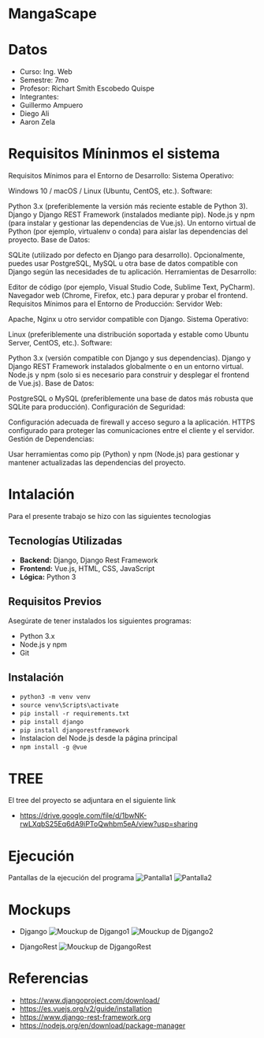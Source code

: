 # MangaScape

# Datos
 - Curso: Ing. Web
 - Semestre: 7mo
 - Profesor: Richart Smith Escobedo Quispe
 - Integrantes: 
  - Guillermo Ampuero
  - Diego Ali
  - Aaron Zela
   
# Requisitos Míninmos el sistema

Requisitos Mínimos para el Entorno de Desarrollo:
Sistema Operativo:

Windows 10 / macOS / Linux (Ubuntu, CentOS, etc.).
Software:

Python 3.x (preferiblemente la versión más reciente estable de Python 3).
Django y Django REST Framework (instalados mediante pip).
Node.js y npm (para instalar y gestionar las dependencias de Vue.js).
Un entorno virtual de Python (por ejemplo, virtualenv o conda) para aislar las dependencias del proyecto.
Base de Datos:

SQLite (utilizado por defecto en Django para desarrollo).
Opcionalmente, puedes usar PostgreSQL, MySQL u otra base de datos compatible con Django según las necesidades de tu aplicación.
Herramientas de Desarrollo:

Editor de código (por ejemplo, Visual Studio Code, Sublime Text, PyCharm).
Navegador web (Chrome, Firefox, etc.) para depurar y probar el frontend.
Requisitos Mínimos para el Entorno de Producción:
Servidor Web:

Apache, Nginx u otro servidor compatible con Django.
Sistema Operativo:

Linux (preferiblemente una distribución soportada y estable como Ubuntu Server, CentOS, etc.).
Software:

Python 3.x (versión compatible con Django y sus dependencias).
Django y Django REST Framework instalados globalmente o en un entorno virtual.
Node.js y npm (solo si es necesario para construir y desplegar el frontend de Vue.js).
Base de Datos:

PostgreSQL o MySQL (preferiblemente una base de datos más robusta que SQLite para producción).
Configuración de Seguridad:

Configuración adecuada de firewall y acceso seguro a la aplicación.
HTTPS configurado para proteger las comunicaciones entre el cliente y el servidor.
Gestión de Dependencias:

Usar herramientas como pip (Python) y npm (Node.js) para gestionar y mantener actualizadas las dependencias del proyecto.
# Intalación
Para el presente trabajo se hizo con las siguientes tecnologias


## Tecnologías Utilizadas
- **Backend:** Django, Django Rest Framework
- **Frontend:** Vue.js, HTML, CSS, JavaScript
- **Lógica:** Python 3

## Requisitos Previos

Asegúrate de tener instalados los siguientes programas:

- Python 3.x
- Node.js y npm
- Git

## Instalación

- `python3 -m venv venv`
- `source venv\Scripts\activate`
- `pip install -r requirements.txt`
- `pip install django`
- `pip install djangorestframework`
- Instalacion del Node.js desde la página principal
- `npm install -g @vue`
# TREE
El tree del proyecto se adjuntara en el siguiente link 
- https://drive.google.com/file/d/1bwNK-rwLXqbS25Eq6dA9iPToQwhbm5eA/view?usp=sharing

# Ejecución
Pantallas de la ejecución del programa 
![Pantalla1](https://github.com/gvarlasalle/MangaScape_ExFinal/assets/113551408/199d37bc-a092-407e-9cd7-9618cbbe4537)
![Pantalla2](https://github.com/gvarlasalle/MangaScape_ExFinal/assets/113551408/56131454-3b0a-4f1e-80b7-57275caf6c4a)
# Mockups
- Djgango
![Mouckup de Djgango1](https://github.com/gvarlasalle/MangaScape_ExFinal/assets/113551408/04320356-d2fe-43b3-9e7c-4bd9a8d1b81c)
![Mouckup de Djgango2](https://github.com/gvarlasalle/MangaScape_ExFinal/assets/113551408/69be67a9-a26f-4e6e-ac4e-366512a56c40)

- DjangoRest
![Mouckup de DjgangoRest](https://github.com/gvarlasalle/MangaScape_ExFinal/assets/113551408/474a011f-8e34-4f7b-b368-69c9c839a569)

# Referencias
 - https://www.djangoproject.com/download/
 - https://es.vuejs.org/v2/guide/installation
 - https://www.django-rest-framework.org
 - https://nodejs.org/en/download/package-manager
